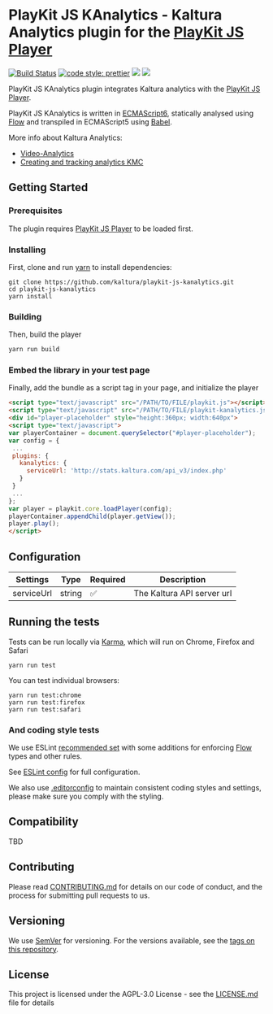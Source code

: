 # PlayKit JS KAnalytics - Kaltura Analytics plugin for the [PlayKit JS Player]

[![Build Status](https://travis-ci.org/kaltura/playkit-js-kanalytics.svg?branch=master)](https://travis-ci.org/kaltura/playkit-js-kanalytics)
[![code style: prettier](https://img.shields.io/badge/code_style-prettier-ff69b4.svg?style=flat-square)](https://github.com/prettier/prettier)
[![](https://img.shields.io/npm/v/@playkit-js/playkit-js-kanalytics/latest.svg)](https://www.npmjs.com/package/@playkit-js/playkit-js-kanalytics)
[![](https://img.shields.io/npm/v/@playkit-js/playkit-js-kanalytics/canary.svg)](https://www.npmjs.com/package/@playkit-js/playkit-js-kanalytics/v/canary)

PlayKit JS KAnalytics plugin integrates Kaltura analytics with the [PlayKit JS Player].

PlayKit JS KAnalytics is written in [ECMAScript6], statically analysed using [Flow] and transpiled in ECMAScript5 using [Babel].

More info about Kaltura Analytics:

- [Video-Analytics]
- [Creating and tracking analytics KMC]

[video-analytics]: https://corp.kaltura.com/Products/Features/Video-Analytics
[creating and tracking analytics kmc]: https://knowledge.kaltura.com/creating-and-tracking-analytics-kmc-0
[flow]: https://flow.org/
[ecmascript6]: https://github.com/ericdouglas/ES6-Learning#articles--tutorials
[babel]: https://babeljs.io

## Getting Started

### Prerequisites

The plugin requires [PlayKit JS Player] to be loaded first.

[playkit js player]: https://github.com/kaltura/playkit-js

### Installing

First, clone and run [yarn] to install dependencies:

[yarn]: https://yarnpkg.com/lang/en/

```
git clone https://github.com/kaltura/playkit-js-kanalytics.git
cd playkit-js-kanalytics
yarn install
```

### Building

Then, build the player

```javascript
yarn run build
```

### Embed the library in your test page

Finally, add the bundle as a script tag in your page, and initialize the player

```html
<script type="text/javascript" src="/PATH/TO/FILE/playkit.js"></script>
<script type="text/javascript" src="/PATH/TO/FILE/playkit-kanalytics.js"></script>
<div id="player-placeholder" style="height:360px; width:640px">
<script type="text/javascript">
var playerContainer = document.querySelector("#player-placeholder");
var config = {
 ...
 plugins: {
   kanalytics: {
     serviceUrl: 'http://stats.kaltura.com/api_v3/index.php'
   }
 }
 ...
};
var player = playkit.core.loadPlayer(config);
playerContainer.appendChild(player.getView());
player.play();
</script>
```

## Configuration

| Settings   | Type   | Required           | Description                |
| ---------- | ------ | ------------------ | -------------------------- |
| serviceUrl | string | :white_check_mark: | The Kaltura API server url |

## Running the tests

Tests can be run locally via [Karma], which will run on Chrome, Firefox and Safari

[karma]: https://karma-runner.github.io/1.0/index.html

```
yarn run test
```

You can test individual browsers:

```
yarn run test:chrome
yarn run test:firefox
yarn run test:safari
```

### And coding style tests

We use ESLint [recommended set](http://eslint.org/docs/rules/) with some additions for enforcing [Flow] types and other rules.

See [ESLint config](.eslintrc.json) for full configuration.

We also use [.editorconfig](.editorconfig) to maintain consistent coding styles and settings, please make sure you comply with the styling.

## Compatibility

TBD

## Contributing

Please read [CONTRIBUTING.md](https://gist.github.com/PurpleBooth/b24679402957c63ec426) for details on our code of conduct, and the process for submitting pull requests to us.

## Versioning

We use [SemVer](http://semver.org/) for versioning. For the versions available, see the [tags on this repository](https://github.com/kaltura/playkit-js-kanalytics/tags).

## License

This project is licensed under the AGPL-3.0 License - see the [LICENSE.md](LICENSE.md) file for details
